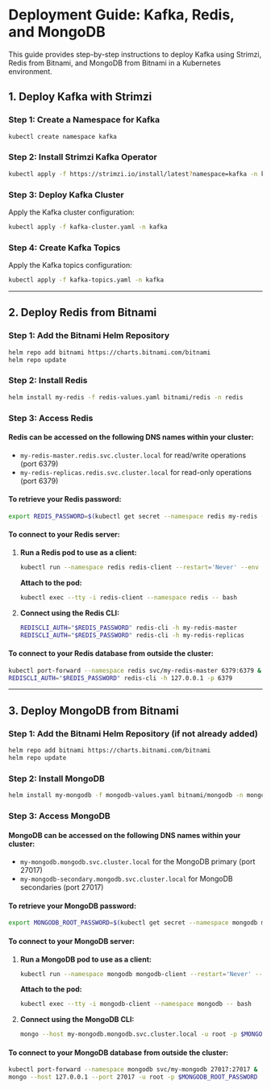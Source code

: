 # Deployment Guide: Kafka, Redis, and MongoDB

This guide provides step-by-step instructions to deploy Kafka using Strimzi, Redis from Bitnami, and MongoDB from Bitnami in a Kubernetes environment.

## 1. Deploy Kafka with Strimzi

### Step 1: Create a Namespace for Kafka
```bash
kubectl create namespace kafka
```

### Step 2: Install Strimzi Kafka Operator
```bash
kubectl apply -f https://strimzi.io/install/latest?namespace=kafka -n kafka
```

### Step 3: Deploy Kafka Cluster
Apply the Kafka cluster configuration:
```bash
kubectl apply -f kafka-cluster.yaml -n kafka
```

### Step 4: Create Kafka Topics
Apply the Kafka topics configuration:
```bash
kubectl apply -f kafka-topics.yaml -n kafka
```

---

## 2. Deploy Redis from Bitnami

### Step 1: Add the Bitnami Helm Repository
```bash
helm repo add bitnami https://charts.bitnami.com/bitnami
helm repo update
```

### Step 2: Install Redis
```bash
helm install my-redis -f redis-values.yaml bitnami/redis -n redis
```

### Step 3: Access Redis

#### Redis can be accessed on the following DNS names within your cluster:
- `my-redis-master.redis.svc.cluster.local` for read/write operations (port 6379)
- `my-redis-replicas.redis.svc.cluster.local` for read-only operations (port 6379)

#### To retrieve your Redis password:
```bash
export REDIS_PASSWORD=$(kubectl get secret --namespace redis my-redis -o jsonpath="{.data.redis-password}" | base64 -d)
```

#### To connect to your Redis server:

1. **Run a Redis pod to use as a client:**
    ```bash
    kubectl run --namespace redis redis-client --restart='Never' --env REDIS_PASSWORD=$REDIS_PASSWORD --image docker.io/bitnami/redis:7.2.5-debian-12-r0 --command -- sleep infinity
    ```

    **Attach to the pod:**
    ```bash
    kubectl exec --tty -i redis-client --namespace redis -- bash
    ```

2. **Connect using the Redis CLI:**
    ```bash
    REDISCLI_AUTH="$REDIS_PASSWORD" redis-cli -h my-redis-master
    REDISCLI_AUTH="$REDIS_PASSWORD" redis-cli -h my-redis-replicas
    ```

#### To connect to your Redis database from outside the cluster:
```bash
kubectl port-forward --namespace redis svc/my-redis-master 6379:6379 &
REDISCLI_AUTH="$REDIS_PASSWORD" redis-cli -h 127.0.0.1 -p 6379
```

---

## 3. Deploy MongoDB from Bitnami

### Step 1: Add the Bitnami Helm Repository (if not already added)
```bash
helm repo add bitnami https://charts.bitnami.com/bitnami
helm repo update
```

### Step 2: Install MongoDB
```bash
helm install my-mongodb -f mongodb-values.yaml bitnami/mongodb -n mongodb
```

### Step 3: Access MongoDB

#### MongoDB can be accessed on the following DNS names within your cluster:
- `my-mongodb.mongodb.svc.cluster.local` for the MongoDB primary (port 27017)
- `my-mongodb-secondary.mongodb.svc.cluster.local` for MongoDB secondaries (port 27017)

#### To retrieve your MongoDB password:
```bash
export MONGODB_ROOT_PASSWORD=$(kubectl get secret --namespace mongodb my-mongodb -o jsonpath="{.data.mongodb-root-password}" | base64 -d)
```

#### To connect to your MongoDB server:

1. **Run a MongoDB pod to use as a client:**
    ```bash
    kubectl run --namespace mongodb mongodb-client --restart='Never' --env MONGODB_ROOT_PASSWORD=$MONGODB_ROOT_PASSWORD --image docker.io/bitnami/mongodb:6.0.9-debian-12-r0 --command -- sleep infinity
    ```

    **Attach to the pod:**
    ```bash
    kubectl exec --tty -i mongodb-client --namespace mongodb -- bash
    ```

2. **Connect using the MongoDB CLI:**
    ```bash
    mongo --host my-mongodb.mongodb.svc.cluster.local -u root -p $MONGODB_ROOT_PASSWORD
    ```

#### To connect to your MongoDB database from outside the cluster:
```bash
kubectl port-forward --namespace mongodb svc/my-mongodb 27017:27017 &
mongo --host 127.0.0.1 --port 27017 -u root -p $MONGODB_ROOT_PASSWORD
```

